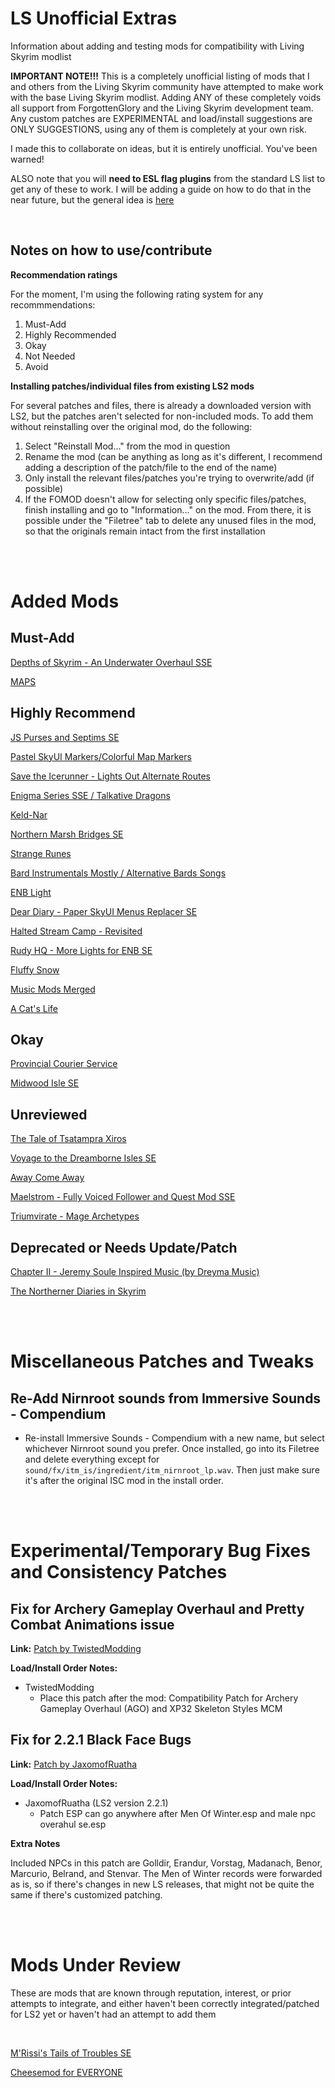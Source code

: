 # LS Unofficial Extras
Information about adding and testing mods for compatibility with Living Skyrim modlist

**IMPORTANT NOTE!!!**
This is a completely unofficial listing of mods that I and others from the Living Skyrim community have attempted to make work with the base Living Skyrim modlist. Adding ANY of these completely voids all support from ForgottenGlory and the Living Skyrim development team. Any custom patches are EXPERIMENTAL and load/install suggestions are ONLY SUGGESTIONS, using any of them is completely at your own risk.

I made this to collaborate on ideas, but it is entirely unofficial. You've been warned!

ALSO note that you will **need to ESL flag plugins** from the standard LS list to get any of these to work. I will be adding a guide on how to do that in the near future, but the general idea is [here](https://tes5edit.github.io/docs/8-managing-mod-files.html#ESLifyingPluginstheeasyway)

<br>

## Notes on how to use/contribute

**Recommendation ratings**

For the moment, I'm using the following rating system for any recommmendations:

1. Must-Add
2. Highly Recommended
3. Okay
4. Not Needed
5. Avoid

**Installing patches/individual files from existing LS2 mods**

For several patches and files, there is already a downloaded version with LS2, but the patches aren't selected for non-included mods. To add them without reinstalling over the original mod, do the following:

1. Select "Reinstall Mod..." from the mod in question
2. Rename the mod (can be anything as long as it's different, I recommend adding a description of the patch/file to the end of the name)
3. Only install the relevant files/patches you're trying to overwrite/add (if possible)
4. If the FOMOD doesn't allow for selecting only specific files/patches, finish installing and go to "Information..." on the mod. From there, it is possible under the "Filetree" tab to delete any unused files in the mod, so that the originals remain intact from the first installation

<br><br>

# Added Mods

## Must-Add

[Depths of Skyrim - An Underwater Overhaul SSE](mod-details/DepthsOfSkyrim.md)

[MAPS](mod-details/MAPS.md)

## Highly Recommend

[JS Purses and Septims SE](mod-details/JSPursesAndSeptims.md)

[Pastel SkyUI Markers/Colorful Map Markers](mod-details/PastelMarkers.md)

[Save the Icerunner - Lights Out Alternate Routes](mod-details/SaveTheIcerunner.md)

[Enigma Series SSE / Talkative Dragons](mod-details/EnigmaSeriesTalkativeDragons.md)

[Keld-Nar](mod-details/KeldNar.md)

[Northern Marsh Bridges SE](mod-details/NorthernMarshBridges.md)

[Strange Runes](mod-details/StrangeRunes.md)

[Bard Instrumentals Mostly / Alternative Bards Songs](mod-details/AlternativeBardSongs.md)

[ENB Light](mod-details/ENBLight.md)

[Dear Diary - Paper SkyUI Menus Replacer SE](mod-details/DearDiary.md)

[Halted Stream Camp - Revisited](mod-details/HaltedStreamCampRevisited.md)

[Rudy HQ - More Lights for ENB SE](mod-details/RudyHQMoreLightsForENB.md)

[Fluffy Snow](mod-details/FluffySnow.md)

[Music Mods Merged](mod-details/MusicModsMerged.md)

[A Cat's Life](mod-details/ACatsLife.md)

## Okay

[Provincial Courier Service](mod-details/ProvincialCourierService.md)

[Midwood Isle SE](mod-details/MidwoodIsle.md)

## Unreviewed

[The Tale of Tsatampra Xiros](mod-details/TsatampraXiros.md)

[Voyage to the Dreamborne Isles SE](mod-details/DreamborneIsles.md)

[Away Come Away](mod-details/AwayComeAway.md)

[Maelstrom - Fully Voiced Follower and Quest Mod SSE](mod-details/Maelstrom.md)

[Triumvirate - Mage Archetypes](mod-details/Triumvirate.md)

## Deprecated or Needs Update/Patch

[Chapter II - Jeremy Soule Inspired Music (by Dreyma Music)](mod-details/ChapterII.md)

[The Northerner Diaries in Skyrim](mod-details/NorthernerDiaries.md)

<br><br>

# Miscellaneous Patches and Tweaks

## Re-Add Nirnroot sounds from Immersive Sounds - Compendium

* Re-install Immersive Sounds - Compendium with a new name, but select whichever Nirnroot sound you prefer. Once installed, go into its Filetree and delete everything except for `sound/fx/itm_is/ingredient/itm_nirnroot_lp.wav`. Then just make sure it's after the original ISC mod in the install order.

<br><br>

# Experimental/Temporary Bug Fixes and Consistency Patches

## Fix for Archery Gameplay Overhaul and Pretty Combat Animations issue

**Link:** [Patch by TwistedModding](custom-patches/ago_pca_patch.rar)

**Load/Install Order Notes:**
* TwistedModding
  * Place this patch after the mod: Compatibility Patch for Archery Gameplay Overhaul (AGO) and XP32 Skeleton Styles MCM
  
  
## Fix for 2.2.1 Black Face Bugs

**Link:** [Patch by JaxomofRuatha](custom-patches/LS2%20BFB%20Fixes%20Patch.esp)

**Load/Install Order Notes:**
* JaxomofRuatha (LS2 version 2.2.1)
  * Patch ESP can go anywhere after Men Of Winter.esp and male npc overahul se.esp
  
**Extra Notes**

Included NPCs in this patch are Golldir, Erandur, Vorstag, Madanach, Benor, Marcurio, Belrand, and Stenvar. The Men of Winter records were forwarded as is, so if there's changes in new LS releases, that might not be quite the same if there's customized patching.

<br><br>

# Mods Under Review

These are mods that are known through reputation, interest, or prior attempts to integrate, and either haven't been correctly integrated/patched for LS2 yet or haven't had an attempt to add them

<br>

[M'Rissi's Tails of Troubles SE](mod-details/MrissisTailsOfTroubles.md)

[Cheesemod for EVERYONE](mod-details/CheesemodForEveryone.md)
